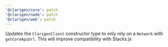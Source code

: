 ```yaml
---
'@clarigen/core': patch
'@clarigen/node': patch
'@clarigen/web': patch
---
```


Updates the `ClarigenClient` constructor type to only rely on a `Network` with `getCoreApiUrl`. This will improve compatibility with Stacks.js
